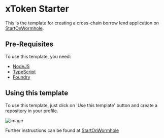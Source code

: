 
# xToken Starter

This is the template for creating a cross-chain borrow lend application on [StartOnWormhole](https://startonwormhole.com).

## Pre-Requisites

To use this template, you need:

- [NodeJS](https://nodejs.org/)
- [TypeScript](https://www.typescriptlang.org/download)
- [Foundry](https://getfoundry.sh/)

## Using this template

To use this template, just click on 'Use this template' button and create a repository in your profile.

![image](https://github.com/akshatcoder-hash/x-mail-starter/assets/69577224/3f574d83-bea9-444f-8f42-0fb78a22b006)


Further instructions can be found at [StartOnWormhole](https://startonwormhole.com/)

